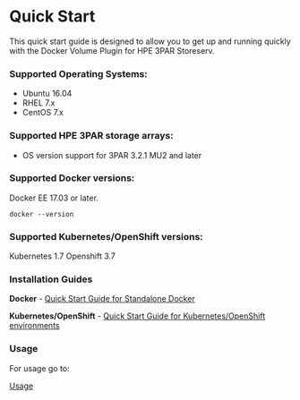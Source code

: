 # Quick Start

This quick start guide is designed to allow you to get up and running quickly with the Docker Volume Plugin for HPE 3PAR Storeserv.

### Supported Operating Systems:

* Ubuntu 16.04
* RHEL 7.x
* CentOS 7.x

### Supported HPE 3PAR storage arrays:

* OS version support for 3PAR 3.2.1 MU2 and later

### Supported Docker versions:

Docker EE 17.03 or later.

```
docker --version
```

### Supported Kubernetes/OpenShift versions:

Kubernetes 1.7
Openshift 3.7

### Installation Guides

**Docker** - [Quick Start Guide for Standalone Docker](/docs/quick_start_guide.md#quick-start-guide-for-standalone-docker-environments-)

**Kubernetes/OpenShift** - [Quick Start Guide for Kubernetes/OpenShift environments](/docs/quick_start_guide.md#quick-start-guide-for-kubernetesopenshift-environments-)

### Usage

For usage go to:

[Usage](/docs/usage.md)
